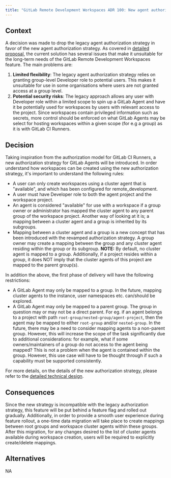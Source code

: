 ```yaml
---
title: "GitLab Remote Development Workspaces ADR 100: New agent authorization strategy"
---
```


## Context

A decision was made to drop the legacy agent authorization strategy in favor of the new agent authorization strategy. As covered in [detailed proposal](https://gitlab.com/gitlab-org/remote-development/gitlab-remote-development-docs/-/blob/main/doc/proposal-for-mapping-projects-to-agents.md?ref_type=heads#problems-with-the-current-solution), the current solution has several issues that make it unsuitable for the long-term needs of the GitLab Remote Development Workspaces feature. The main problems are:

1. **Limited flexibility**: The legacy agent authorization strategy relies on granting group-level Developer role to potential users. This makes it unsuitable for use in some organisations where users are not granted access at a group level.
1. **Potential security risks**: The legacy approach allows any user with Developer role within a limited scope to spin up a GitLab Agent and have it be potentially used for workspaces by users with relevant access to the project. Since workspaces contain privileged information such as secrets, more control should be enforced on what GitLab Agents may be select for hosting workspaces within a given scope (for e.g a group) as it is with GitLab CI Runners.

## Decision

Taking inspiration from the authorization model for GitLab CI Runners, a new authorization strategy for GitLab Agents will be introduced. In order understand how workspaces can be created using the new authorization strategy, it's important to understand the following rules:

- A user can only create workspaces using a cluster agent that is "available", and which has been configured for remote_development.
- A user must have Developer role to both the agent project and the workspace project.
- An agent is considered "available" for use with a workspace if a group owner or administrator has mapped the cluster agent to any parent group of the workspace project. Another way of looking at it is; a mapping between a cluster agent and a group is inherited by its subgroups.
- Mapping between a cluster agent and a group is a new concept that has been introduced with the revamped authorization strategy. A group owner may create a mapping between the group and any cluster agent residing within the group or its subgroup. **NOTE:** By default, no cluster agent is mapped to a group. Additionally, if a project resides within a group, it does NOT imply that the cluster agents of this project are mapped to the parent group(s).

In addition the above, the first phase of delivery will have the following restrictions:

- A GitLab Agent may only be mapped to a group. In the future, mapping cluster agents to the instance, user namespaces etc. can/should be explored.
- A GitLab Agent may only be mapped to a parent group. The group in question may or may not be a direct parent. For eg. if an agent belongs to a project with path `root-group/nested-group/agent-project`, then the agent may be mapped to either `root-group` and/or `nested-group`. In the future, there may be a need to consider mapping agents to a non-parent group. However, this will increase the scope of the task significantly due to additional considerations: for example, what if some owners/maintainers of a group do not access to the agent being mapped? This is not a problem when the agent is contained within the group. However, this use case will have to be thought through if such a capability must be supported consistently.

For more details, on the details of the new authorization strategy, please refer to the [detailed technical design](https://gitlab.com/gitlab-org/remote-development/gitlab-remote-development-docs/-/blob/e28003334fda100295ed41bd84eef2b1770d86af/doc/tech-designs/2024-01-23-support-group-agent-authorization.md).

## Consequences

Since the new strategy is incompatible with the legacy authorization strategy, this feature will be put behind a feature flag and rolled out gradually. Additionally, in order to provide a smooth user experience during feature rollout, a one-time data migration will take place to create mappings between root groups and workspace cluster agents within these groups. After this migration, for any changes desired to the list of cluster agents available during workspace creation, users will be required to explicitly create/delete mappings.

## Alternatives

NA
